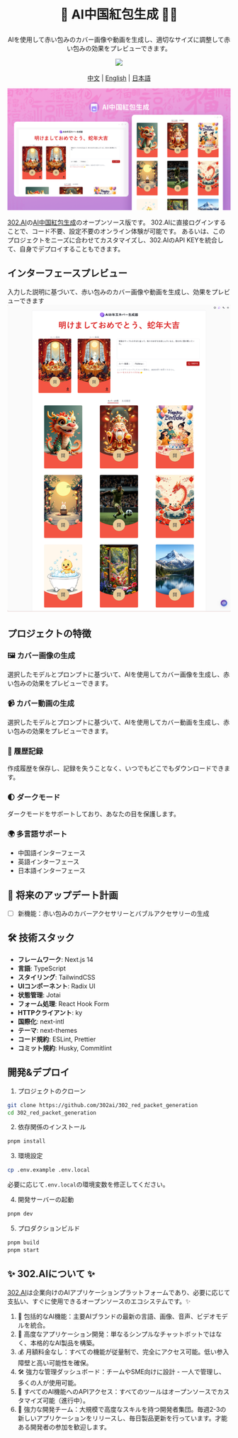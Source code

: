# <p align="center"> 🧧 AI中国紅包生成 🚀✨</p>

<p align="center">AIを使用して赤い包みのカバー画像や動画を生成し、適切なサイズに調整して赤い包みの効果をプレビューできます。</p>

<p align="center"><a href="https://302.ai/ja/tools/rpcg/" target="blank"><img src="https://file.302.ai/gpt/imgs/github/20250102/72a57c4263944b73bf521830878ae39a.png" /></a></p >

<p align="center"><a href="README_zh.md">中文</a> | <a href="README.md">English</a> | <a href="README_ja.md">日本語</a></p>


![](docs/302_AI_Red_Pocket_Cover_Generation_jp.png)

[302.AI](https://302.ai/ja/)の[AI中国紅包生成](https://302.ai/ja/tools/rpcg/)のオープンソース版です。
302.AIに直接ログインすることで、コード不要、設定不要のオンライン体験が可能です。
あるいは、このプロジェクトをニーズに合わせてカスタマイズし、302.AIのAPI KEYを統合して、自身でデプロイすることもできます。

## インターフェースプレビュー
入力した説明に基づいて、赤い包みのカバー画像や動画を生成し、効果をプレビューできます  
![](docs/302_AI_Red_Pocket_Cover_Generation_screenshot_jp.png)


## プロジェクトの特徴
### 🖼️ カバー画像の生成
選択したモデルとプロンプトに基づいて、AIを使用してカバー画像を生成し、赤い包みの効果をプレビューできます。    
### 📹 カバー動画の生成
選択したモデルとプロンプトに基づいて、AIを使用してカバー動画を生成し、赤い包みの効果をプレビューできます。
### 📜 履歴記録
作成履歴を保存し、記録を失うことなく、いつでもどこでもダウンロードできます。
### 🌓 ダークモード
ダークモードをサポートしており、あなたの目を保護します。
### 🌍 多言語サポート
- 中国語インターフェース
- 英語インターフェース
- 日本語インターフェース


## 🚩 将来のアップデート計画
- [ ] 新機能：赤い包みのカバーアクセサリーとバブルアクセサリーの生成



## 🛠️ 技術スタック

- **フレームワーク**: Next.js 14
- **言語**: TypeScript
- **スタイリング**: TailwindCSS
- **UIコンポーネント**: Radix UI
- **状態管理**: Jotai
- **フォーム処理**: React Hook Form
- **HTTPクライアント**: ky
- **国際化**: next-intl
- **テーマ**: next-themes
- **コード規約**: ESLint, Prettier
- **コミット規約**: Husky, Commitlint

## 開発&デプロイ
1. プロジェクトのクローン
```bash
git clone https://github.com/302ai/302_red_packet_generation
cd 302_red_packet_generation
```

2. 依存関係のインストール
```bash
pnpm install
```

3. 環境設定
```bash
cp .env.example .env.local
```
必要に応じて`.env.local`の環境変数を修正してください。

4. 開発サーバーの起動
```bash
pnpm dev
```

5. プロダクションビルド
```bash
pnpm build
pnpm start
```


## ✨ 302.AIについて ✨
[302.AI](https://302.ai/ja/)は企業向けのAIアプリケーションプラットフォームであり、必要に応じて支払い、すぐに使用できるオープンソースのエコシステムです。✨
1. 🧠 包括的なAI機能：主要AIブランドの最新の言語、画像、音声、ビデオモデルを統合。
2. 🚀 高度なアプリケーション開発：単なるシンプルなチャットボットではなく、本格的なAI製品を構築。
3. 💰 月額料金なし：すべての機能が従量制で、完全にアクセス可能。低い参入障壁と高い可能性を確保。
4. 🛠 強力な管理ダッシュボード：チームやSME向けに設計 - 一人で管理し、多くの人が使用可能。
5. 🔗 すべてのAI機能へのAPIアクセス：すべてのツールはオープンソースでカスタマイズ可能（進行中）。
6. 💪 強力な開発チーム：大規模で高度なスキルを持つ開発者集団。毎週2-3の新しいアプリケーションをリリースし、毎日製品更新を行っています。才能ある開発者の参加を歓迎します。
